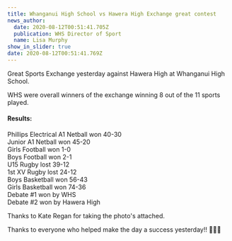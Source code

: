 ```yaml
---
title: Whanganui High School vs Hawera High Exchange great contest
news_author:
  date: 2020-08-12T00:51:41.705Z
  publication: WHS Director of Sport
  name: Lisa Murphy
show_in_slider: true
date: 2020-08-12T00:51:41.769Z
---
```

Great Sports Exchange yesterday against Hawera High at Whanganui High School.  

WHS were overall winners of the exchange winning 8 out of the 11 sports played.  

#### Results:  

Phillips Electrical A1 Netball won 40-30  
Junior A1 Netball won 45-20  
Girls Football won 1-0  
Boys Football won 2-1  
U15 Rugby lost 39-12  
1st XV Rugby lost 24-12  
Boys Basketball won 56-43  
Girls Basketball won 74-36  
Debate #1 won by WHS  
Debate #2 won by Hawera High  

Thanks to Kate Regan for taking the photo's attached.  

Thanks to everyone who helped make the day a success yesterday!! 💚🙂💛

